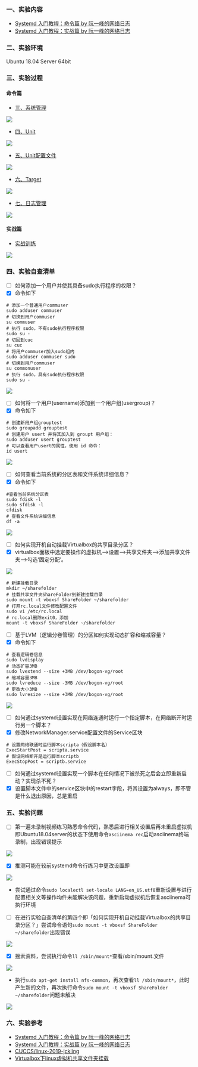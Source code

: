 ### 一、实验内容
- [Systemd 入门教程：命令篇 by 阮一峰的网络日志](http://www.ruanyifeng.com/blog/2016/03/systemd-tutorial-commands.html)
- [Systemd 入门教程：实战篇 by 阮一峰的网络日志](http://www.ruanyifeng.com/blog/2016/03/systemd-tutorial-part-two.html)
### 二、实验环境
Ubuntu 18.04 Server 64bit
### 三、实验过程
#### 命令篇
- [三、系统管理](https://asciinema.org/a/4XM43up6tJCj0HoKIFD11NFoQ)

<a href="https://asciinema.org/a/4XM43up6tJCj0HoKIFD11NFoQ" target="_blank"><img src="Linux系统与网络管理/chap0x03/images/systemmag.png"/></a>

- [四、Unit](https://asciinema.org/a/m0OCOgI3Jkp8reHZJxlkF05lM)

<a href="(https://asciinema.org/a/m0OCOgI3Jkp8reHZJxlkF05lM" target="_blank"><img src="Linux系统与网络管理/chap0x03/images/systemunit.png"/></a>

- [五、Unit配置文件](https://asciinema.org/a/gpGDTfDBs3kJeWqCtf8u4Iqm9)

<a href="(https://asciinema.org/a/gpGDTfDBs3kJeWqCtf8u4Iqm9" target="_blank"><img src="Linux系统与网络管理/chap0x03/images/systemunitconfigfiles.png"/></a>

- [六、Target](https://asciinema.org/a/jG8xXRQ9aODOEzEGud2gO0km1)

<a href="(https://asciinema.org/a/jG8xXRQ9aODOEzEGud2gO0km1" target="_blank"><img src="Linux系统与网络管理/chap0x03/images/systemtarget.png"/></a>

- [七、日志管理](https://asciinema.org/a/15ZMsMlQkA11qwb9aWb3u1Ram)

<a href="(https://asciinema.org/a/15ZMsMlQkA11qwb9aWb3u1Ram" target="_blank"><img src="Linux系统与网络管理/chap0x03/images/systemmaglog.png"/></a>

#### 实战篇
- [实战训练](https://asciinema.org/a/WntemW6D2y3i4OpH7uZBY322g)

<a href="https://asciinema.org/a/WntemW6D2y3i4OpH7uZBY322g" target="_blank"><img src="Linux系统与网络管理/chap0x03/images/systemactexe.png"/></a>


### 四、实验自查清单
- [ ] 如何添加一个用户并使其具备sudo执行程序的权限？
- [x] 命令如下
```
# 添加一个普通用户commuser
sudo adduser commuser
# 切换到用户commuser
su commuser
# 执行 sudo，不有sudo执行程序权限
sudo su -
# 切回到cuc
su cuc
# 将用户commuser加入sudo组内
sudo adduser commuser sudo
# 切换到用户commuser
su commonuser
# 执行 sudo，具有sudo执行程序权限
sudo su -
```
<a href="https://asciinema.org/a/fb8HLBEcIRwj2gsBL2wKf7KzV" target="_blank"><img src="Linux系统与网络管理/chap0x03/images/que1.png"/></a>

- [ ] 如何将一个用户(username)添加到一个用户组(usergroup)？ 
- [x] 命令如下
```
# 创建新用户组grouptest
sudo groupadd grouptest
# 创建用户 usert 并将其加入到 groupt 用户组：
sudo adduser usert grouptest
# 可以查看用户usert的属性，使用 id 命令：
id usert
```
<a href="https://asciinema.org/a/fCm9rj42IGHIORnfc32BSDI7C" target="_blank"><img src="Linux系统与网络管理/chap0x03/images/que2.png"/></a>

- [ ] 如何查看当前系统的分区表和文件系统详细信息？
- [x] 命令如下
```
#查看当前系统分区表
sudo fdisk -l
sudo sfdisk -l
cfdisk
# 查看文件系统详细信息
df -a
```
<a href="https://asciinema.org/a/mFWlXSmXsyLXAUjP3ggaYSqcB" target="_blank"><img src="Linux系统与网络管理/chap0x03/images/que3.png"/></a>

- [ ] 如何实现开机自动挂载Virtualbox的共享目录分区？
- [x] virtualbox面板中选定要操作的虚拟机-->设置-->共享文件夹-->添加共享文件夹-->勾选‘固定分配’。

![](/Linux系统与网络管理/chap0x03/images/4-4-1.png)

```
# 新建挂载目录
mkdir ~/sharefolder
# 挂载共享文件夹ShareFolder到新建挂载目录
sudo mount -t vboxsf ShareFolder ~/sharefolder
# 打开rc.local文件修改配置文件
sudo vi /etc/rc.local
# rc.local删除exit0，添加
mount -t vboxsf ShareFolder ~/sharefolder
```

- [ ] 基于LVM（逻辑分卷管理）的分区如何实现动态扩容和缩减容量？
- [x] 命令如下
```
# 查看逻辑卷信息
sudo lvdisplay
# 动态扩容3MB 
sudo lvextend --size +3MB /dev/bogon-vg/root
# 缩减容量3MB 
sudo lvreduce --size -3MB /dev/bogon-vg/root
# 更改大小3MB 
sudo lvresize --size +3MB /dev/bogon-vg/root
```
<a href="https://asciinema.org/a/cJSSacAOkEfQFfc9wb3gnCtfq" target="_blank"><img src="Linux系统与网络管理/chap0x03/images/que5.png"/></a>

- [ ] 如何通过systemd设置实现在网络连通时运行一个指定脚本，在网络断开时运行另一个脚本？
- [x] 修改NetworkManager.service配置文件的Service区块
```
# 设置网络联通时运行脚本scripta（假设脚本名）
ExecStartPost = scripta.service
# 假设网络断开是运行脚本scriptb
ExecStopPost = scriptb.service
```

- [ ] 如何通过systemd设置实现一个脚本在任何情况下被杀死之后会立即重新启动？实现杀不死？
- [x] 设置脚本文件中的service区块中的restart字段，将其设置为always，即不管是什么退出原因，总是重启

### 五、实验问题
- [ ] 第一遍未录制视频练习熟悉命令代码，熟悉后进行相关设置后再未重启虚拟机即Ubuntu18.04server的状态下使用命令`asciinema rec`启动asciinema终端录制，出现错误提示

![](/Linux系统与网络管理/chap0x03/images/QUE-1.png)

- [x] 推测可能在较前systemd命令行练习中更改设置即

![](/Linux系统与网络管理/chap0x03/images/QUE-2.png)

   - 尝试通过命令`sudo localectl set-locale LANG=en_US.utf8`重新设置与进行配置相关文等操作均件未能解决该问题，重新启动虚拟机后恢复asciinema可执行环境
- [ ] 在进行实验自查清单的第四个即「如何实现开机自动挂载Virtualbox的共享目录分区？」尝试命令语句`sudo mount -t vboxsf ShareFolder ~/sharefolder`出现错误

![](/Linux系统与网络管理/chap0x03/images/QUE-3.png)

- [x] 搜索资料，尝试执行命令`ll /sbin/mount*`查看/sbin/mount.<type>文件

![](/Linux系统与网络管理/chap0x03/images/QUE-4.png)


- 执行`sudo apt-get install nfs-common`，再次查看`ll /sbin/mount*`，此时产生新的文件，再次执行命令`sudo mount -t vboxsf ShareFolder ~/sharefolder`问题未解决

![](/Linux系统与网络管理/chap0x03/images/QUE-5.png)

### 六、实验参考
- [Systemd 入门教程：命令篇 by 阮一峰的网络日志](http://www.ruanyifeng.com/blog/2016/03/systemd-tutorial-commands.html)
- [Systemd 入门教程：实战篇 by 阮一峰的网络日志](http://www.ruanyifeng.com/blog/2016/03/systemd-tutorial-part-two.html)
- [CUCCS/linux-2019-jckling](https://github.com/CUCCS/linux-2019-jckling/blob/02cda23fbddc44db254fe78b4de53a6dbe6e2f5e/0x03/%E5%AE%9E%E9%AA%8C%E6%8A%A5%E5%91%8A.md)
- [Virtualbox下linux虚拟机共享文件夹挂载](https://www.jianshu.com/p/39327c9ea368)